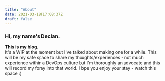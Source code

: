 ```yaml
---
title: "About"
date: 2021-03-18T17:08:37Z
draft: false
---
```

### Hi, my name's Declan.  
**This is my blog.**  
It's a WIP at the moment but I've talked about making one for a while. This will be my safe space to share my thoughts/experiences - not much experience within a DevOps culture but I'm thoroughly an advocate and this will record my foray into that world. Hope you enjoy your stay - watch this space :)
